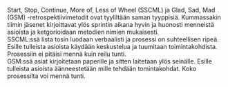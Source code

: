 Start, Stop, Continue, More of, Less of Wheel (SSCML) ja Glad, Sad, Mad (GSM) -retrospektiivimetodit ovat tyyliltään saman tyyppisiä. Kummassakin tiimin jäsenet kirjoittavat ylös sprintin aikana hyvin ja huonosti menneistä asioista ja ketgorioidaan metodien nimien mukaisesti.  
SSCML:ssä lista tosin luodaan verbaalisti ja prosessi on suhteellisen ripeä. Esille tulleista asioista käydään keskustelua ja tuumitaan toimintakohdista. Prosessiin ei pitäisi mennä kuin reilu tunti.  
GSM:ssä asiat kirjoitetaan paperille ja sitten laitetaan ylös seinälle. Esille tulleista asioista äänneestetään mille tehdään tomintakohdat. Koko prosessilta voi mennä tunti.
